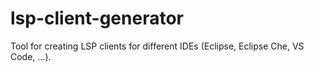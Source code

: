 # lsp-client-generator
Tool for creating LSP clients for different IDEs (Eclipse, Eclipse Che, VS Code, …). 
